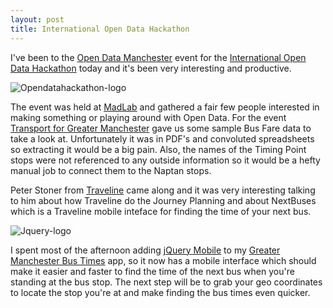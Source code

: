 ```yaml
---
layout: post
title: International Open Data Hackathon
---
```


I've been to the [Open Data Manchester](http://opendatamanchester.org.uk/) event for the [International Open Data Hackathon](http://www.opendataday.org/) today and it's been very interesting and productive.

![Opendatahackathon-logo](http://s3.amazonaws.com/bobob_prod/images/medium/9/OpenDataHackathon-logo.png?1322929757 "International Open Data Hackathon")

The event was held at [MadLab](http://madlab.org.uk/) and gathered a fair few people interested in making something or playing around with Open Data. For the event [Transport for Greater Manchester](http://www.tfgm.com/) gave us some sample Bus Fare data to take a look at. Unfortunately it was in PDF's and convoluted spreadsheets so extracting it would be a big pain. Also, the names of the Timing Point stops were not referenced to any outside information so it would be a hefty manual job to connect them to the Naptan stops.

Peter Stoner from [Traveline](http://traveline.info/) came along and it was very interesting talking to him about how Traveline do the Journey Planning and about NextBuses which is a Traveline mobile inteface for finding the time of your next bus.

![Jquery-logo](http://s3.amazonaws.com/bobob_prod/images/medium/10/jquery-logo.png?1322929827 "jQuery Mobile")

I spent most of the afternoon adding [jQuery Mobile](http://jquerymobile.com/) to my [Greater Manchester Bus Times](http://gmbustimes.com/) app, so it now has a mobile interface which should make it easier and faster to find the time of the next bus when you're standing at the bus stop. The next step will be to grab your geo coordinates to locate the stop you're at and make finding the bus times even quicker.